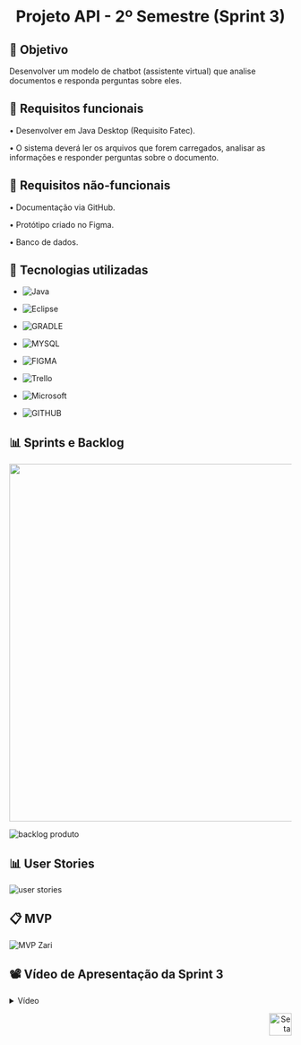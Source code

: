 <h1 align="center"> Projeto API - 2º Semestre (Sprint 3)</h1>

## 🎯 Objetivo
 Desenvolver um modelo de chatbot (assistente virtual) que analise documentos e responda perguntas sobre eles.


 ## 📍 Requisitos funcionais
•	Desenvolver em Java Desktop (Requisito Fatec).

•	O sistema deverá ler os arquivos que forem carregados, analisar as informações e responder perguntas sobre o documento.



## 📍 Requisitos não-funcionais
•	Documentação via GitHub.

•	Protótipo criado no Figma.

•	Banco de dados.


## 🔧 Tecnologias utilizadas
- ![Java](https://img.shields.io/badge/java-%23ED8B00.svg?style=for-the-badge&logo=openjdk&logoColor=white)

- ![Eclipse](https://img.shields.io/badge/Eclipse-2C2255?style=for-the-badge&logo=eclipse&logoColor=white)

- ![GRADLE](https://img.shields.io/badge/gradle-02303A?style=for-the-badge&logo=gradle&logoColor=white)

- ![MYSQL](https://img.shields.io/badge/MySQL-005C84?style=for-the-badge&logo=mysql&logoColor=white)

- ![FIGMA](https://img.shields.io/badge/Figma-F24E1E?style=for-the-badge&logo=figma&logoColor=white)

- ![Trello](https://img.shields.io/badge/Trello-%23026AA7.svg?style=for-the-badge&logo=Trello&logoColor=white)

- ![Microsoft](https://img.shields.io/badge/Microsoft_Office-D83B01?style=for-the-badge&logo=microsoft-office&logoColor=white)

- ![GITHUB](https://img.shields.io/badge/GitHub-100000?style=for-the-badge&logo=github&logoColor=white)

<span id="sprints">

  ## 📊 Sprints e Backlog
<img src="https://github.com/Equipe-Meta-Code/Zari-documentation/assets/126245947/0016ecb9-bcb3-47b3-9425-197a62cfbe48" width="638">

![backlog produto](https://github.com/Equipe-Meta-Code/Zari-documentation/assets/126245947/65e26f5b-b9b3-4f27-a0f9-d87470cabfa1)


  <span id="user">

## 📊 User Stories
![user stories](https://github.com/Equipe-Meta-Code/Zari-documentation/assets/126245947/d1f7047f-c34d-4308-8868-71eb43fae500)


<span id="MVP">
 
## 📋 MVP
![MVP Zari](https://github.com/Equipe-Meta-Code/Zari-documentation/assets/127700485/b32588ea-9a4d-4e2e-bf71-98a56a561806)


## 📽️ Vídeo de Apresentação da Sprint 3
<details>
   <summary>Vídeo</summary>
    <div align="center">
        


https://github.com/Equipe-Meta-Code/Zari-documentation/assets/126246097/b3e0ac54-4592-4f58-a9a8-229d44c07ff5



    </div>
</details>


<p align="right">
  <a href="#topo">
    <img src="https://user-images.githubusercontent.com/123789443/270016279-157e5646-66d0-4178-9073-5faf685620ba.png" alt="Seta para cima" width="40">
  </a>
</p>

  


